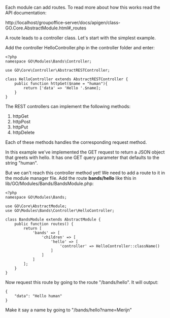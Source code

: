 Each module can add routes. To read more about how this works read the API documentation:

http://localhost/groupoffice-server/docs/apigen/class-GO.Core.AbstractModule.html#_routes

A route leads to a controller class. Let's start with the simplest example.

Add the controller HelloController.php in the controller folder and enter:

````````````````````````````````````````````````````````````````````````````````
<?php
namespace GO\Modules\Bands\Controller;

use GO\Core\Controller\AbstractRESTController;

class HelloController extends AbstractRESTController {
	public function httpGet($name = "human"){
		return ['data' => 'Hello '.$name];
	}
}
````````````````````````````````````````````````````````````````````````````````

The REST controllers can implement the following methods:

1. httpGet
2. httpPost
3. httpPut
4. httpDelete

Each of these methods handles the corresponding request method.

In this example we've implemented the GET request to return a JSON object that 
greets with hello. It has one GET query parameter that defaults to the string
"human".

But we can't reach this controller method yet! We need to add a route to it in 
the module manager file. Add the route **bands/hello** like this in 
lib/GO/Modules/Bands/BandsModule.php:

````````````````````````````````````````````````````````````````````````````````
<?php
namespace GO\Modules\Bands;

use GO\Core\AbstractModule;
use GO\Modules\Bands\Controller\HelloController;

class BandsModule extends AbstractModule {
	public function routes() {
		return [
			'bands' => [
				'children' => [
					'hello' => [
						'controller' => HelloController::className()
					]
				]
			]
		];
	}
}

````````````````````````````````````````````````````````````````````````````````

Now request this route by going to the route "/bands/hello". It will output:

````````````````````````````````````````````````````````````````````````````````
{ 
	"data": "Hello human" 
}
````````````````````````````````````````````````````````````````````````````````

Make it say a name by going to "/bands/hello?name=Merijn"
